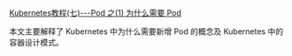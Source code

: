 [Kubernetes教程(七)---Pod 之(1) 为什么需要 Pod](https://www.lixueduan.com/posts/kubernetes/07-pod-1-why/)

本文主要解释了 Kubernetes 中为什么需要新增 Pod 的概念及 Kubernetes 中的 容器设计模式。